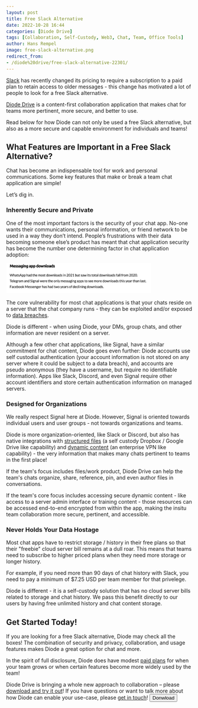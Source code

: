 ```yaml
---
layout: post
title: Free Slack Alternative
date: 2022-10-28 16:44
categories: [Diode Drive]
tags: [Collaboration, Self-Custody, Web3, Chat, Team, Office Tools]
author: Hans Rempel
image: free-slack-alternative.png
redirect_from:
- /diode%20drive/free-slack-alternative-22301/
---
```


[Slack](https://slack.com/pricing) has recently changed its pricing to require a subscription to a paid plan to retain access to older messages - this change has motivated a lot of people to look for a free Slack alternative.

[Diode Drive](/solutions/app/) is a content-first collaboration application that makes chat for teams more pertinent, more secure, and better to use. 

Read below for how Diode can not only be used a free Slack alternative, but also as a more secure and capable environment for individuals and teams!

## What Features are Important in a Free Slack Alternative?

Chat has become an indispensable tool for work and personal communications. Some key features that make or break a team chat application are simple! 

Let’s dig in.

### Inherently Secure and Private
One of the most important factors is the security of your chat app. No-one wants their communications, personal information, or friend network to be used in a way they don’t intend. People’s frustrations with their data becoming someone else’s product has meant that chat application security has become the number one determining factor in chat application adoption:

[![Messaging App Downloads](../assets/img/blog/security-determining-factor-for-chat.png)](https://www.businessofapps.com/data/messaging-app-market/)

The core vulnerability for most chat applications is that your chats reside on a server that the chat company runs - they can be exploited and/or exposed to [data breaches](https://arstechnica.com/information-technology/2022/10/microsoft-under-fire-for-response-to-leak-of-2-4tb-of-sensitive-customer-data/). 

Diode is different - when using Diode, your DMs, group chats, and other information are never resident on a server. 

Although a few other chat applications, like Signal, have a similar commitment for chat content, Diode goes even further: Diode accounts use self custodial authentication (your account information is not stored on any server where it could be subject to a data breach), and accounts are pseudo anonymous (they have a username, but require no identifiable information). Apps like Slack, Discord, and even Signal require other account identifiers and store certain authentication information on managed servers. 

### Designed for Organizations

We really respect Signal here at Diode. However, Signal is oriented towards individual users and user groups - not towards organizations and teams.

Diode is more organization-oriented, like Slack or Discord, but also has native integrations with [structured files](/blog/decentralized-dropbox-alternative) (a self custody Dropbox / Google Drive like capability) and [dynamic content](/blog/free-ngrok-alternative) (an enterprise VPN like capability) - the very information that makes many chats pertinent to teams in the first place!

If the team's focus includes files/work product, Diode Drive can help the team's chats organize, share, reference, pin, and even author files in conversations. 

If the team's core focus includes accessing secure dynamic content - like access to a server admin interface or training content - those resources can be accessed end-to-end encrypted from within the app, making the insitu team collaboration more secure, pertinent, and accessible.

### Never Holds Your Data Hostage
Most chat apps have to restrict storage / history in their free plans so that their "freebie" cloud server bill remains at a dull roar. This means that teams need to subscribe to higher priced plans when they need more storage or longer history. 

For example, if you need more than 90 days of chat history with Slack, you need to pay a minimum of $7.25 USD per team member for that privelege.

Diode is different - it is a self-custody solution that has no cloud server bills related to storage and chat history. We pass this benefit directly to our users by having free unlimited history and chat content storage.  

## Get Started Today!

If you are looking for a free Slack alternative, Diode may check all the boxes! The combination of security and privacy, collaboration, and usage features makes Diode a great option for chat and more.

In the spirit of full disclosure, Diode does have modest [paid plans](/pricing/) for when your team grows or when certain features become more widely used by the team!

Diode Drive is bringing a whole new approach to collaboration – please [download and try it out](/download/)! If you have questions or want to talk more about how Diode can enable your use-case, please [get in touch](https://contactdiode.paperform.co/)!
<button name="Download" class="btn" onclick="#download-app">Donwload</button>


